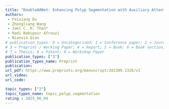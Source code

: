 ```yaml
---  
title: "DoubleAANet: Enhancing Polyp Segmentation with Auxiliary Attention and Area Adaptive"  
authors:  
 - Feixiang Du 
 - Zhongliang Wang  
 - Joel C. M. Than* 
 - Hadi Nabipour Afrouzi  
 - Nianxia Qian  
# publication_types: 0 = Uncategorized; 1 = Conference paper; 2 = Journal Paper;
# 3 = Preprint / Working Paper; 4 = Report; 5 = Book; 6 = Book section;
# 7 = Thesis; 8 = Patent; 9 = Workshop Paper
publication_types: ["3"] 
publication_types_name: Preprint   
publication:    
url_pdf: https://www.preprints.org/manuscript/202309.1326/v1  
url_video:  
url_code: 

topic_types: ["2"]
topic_types_name: topic_polyp_segmentation
rating : 2025_06_04
---  
```


